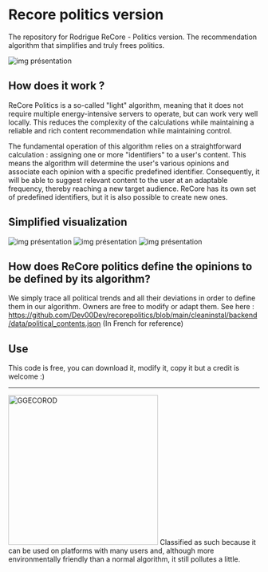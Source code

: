 # Recore politics version
The repository for Rodrigue ReCore - Politics version. The recommendation algorithm that simplifies and truly frees politics.

![img présentation](https://i.goopics.net/n6bduq.png)

## How does it work ? 
ReCore Politics is a so-called "light" algorithm, meaning that it does not require multiple energy-intensive servers to operate, but can work very well locally. This reduces the complexity of the calculations while maintaining a reliable and rich content recommendation while maintaining control.

The fundamental operation of this algorithm relies on a straightforward calculation : assigning one or more "identifiers" to a user's content. This means the algorithm will determine the user's various opinions and associate each opinion with a specific predefined identifier. Consequently, it will be able to suggest relevant content to the user at an adaptable frequency, thereby reaching a new target audience. ReCore has its own set of predefined identifiers, but it is also possible to create new ones.

## Simplified visualization
![img présentation](https://i.goopics.net/v3b9d6.png)
![img présentation](https://i.goopics.net/v4lppj.png)
![img présentation](https://i.goopics.net/rssxnj.png)


## How does ReCore politics define the opinions to be defined by its algorithm?
We simply trace all political trends and all their deviations in order to define them in our algorithm. Owners are free to modify or adapt them.
See here : https://github.com/Dev00Dev/recorepolitics/blob/main/cleaninstal/backend/data/political_contents.json
(In French for reference)

## Use
This code is free, you can download it, modify it, copy it but a credit is welcome :)

---

<img src="https://i.goopics.net/rkgflr.png" alt="GGECOROD" width="300">
Classified as such because it can be used on platforms with many users and, although more environmentally friendly than a normal algorithm, it still pollutes a little.
